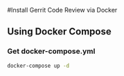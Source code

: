 #Install Gerrit Code Review via Docker

## Using Docker Compose

### Get docker-compose.yml

```bash
docker-compose up -d
```
